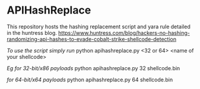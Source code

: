 # APIHashReplace

This repository hosts the hashing replacement script and yara rule detailed in the huntress blog. 
https://www.huntress.com/blog/hackers-no-hashing-randomizing-api-hashes-to-evade-cobalt-strike-shellcode-detection

*To use the script simply run*
python apihashreplace.py \<32 or 64\> \<name of your shellcode\>


*Eg*
*for 32-bit/x86 payloads*
python apihashreplace.py 32 shellcode.bin

*for 64-bit/x64 payloads*
python apihashreplace.py 64 shellcode.bin
